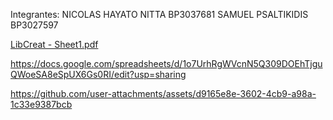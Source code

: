 Integrantes: NICOLAS HAYATO NITTA   BP3037681
             SAMUEL PSALTIKIDIS     BP3027597


[LibCreat - Sheet1.pdf](https://github.com/user-attachments/files/17594683/LibCreat.-.Sheet1.pdf)

https://docs.google.com/spreadsheets/d/1o7UrhRgWVcnN5Q309DOEhTjguQWoeSA8eSpUX6Gs0RI/edit?usp=sharing

https://github.com/user-attachments/assets/d9165e8e-3602-4cb9-a98a-1c33e9387bcb


